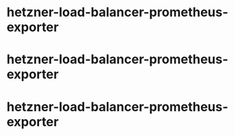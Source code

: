 # hetzner-load-balancer-prometheus-exporter
# hetzner-load-balancer-prometheus-exporter
# hetzner-load-balancer-prometheus-exporter
